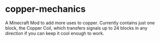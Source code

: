 # copper-mechanics
 A Minecraft Mod to add more uses to copper. Currently contains just one block, the Copper Coil, which transfers signals up to 24 blocks in any direction if you can keep it cool enough to work.
